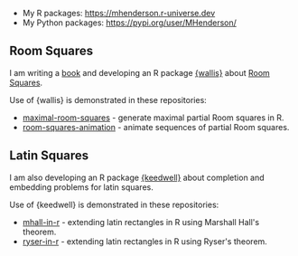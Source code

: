 - My R packages: https://mhenderson.r-universe.dev
- My Python packages: https://pypi.org/user/MHenderson/

## Room Squares

I am writing a [book](https://github.com/MHenderson/room) and developing an R package [{wallis}](https://github.com/MHenderson/wallis) about [Room Squares](https://en.wikipedia.org/wiki/Room_square).

Use of {wallis} is demonstrated in these repositories:

- [maximal-room-squares](https://github.com/MHenderson/maximal-room-squares) - generate maximal partial Room squares in R.
- [room-squares-animation](https://github.com/MHenderson/room-squares-animation) - animate sequences of partial Room squares.

## Latin Squares

I am also developing an R package [{keedwell}](https://github.com/MHenderson/keedwell) about completion and embedding problems for latin squares.

Use of {keedwell} is demonstrated in these repositories:

- [mhall-in-r](https://github.com/MHenderson/mhall-in-r) - extending latin rectangles in R using Marshall Hall's theorem.
- [ryser-in-r](https://github.com/MHenderson/ryser-in-r) - extending latin rectangles in R using Ryser's theorem.

